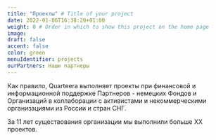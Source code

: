 ```yaml
---
title: "Проекты" # Title of your project
date: 2022-01-06T16:38:20+01:00
weight: 0 # Order in which to show this project on the home page
image:
draft: false
accent: false
color: green
menuIdentifier: projects
ourPartners: Наши партнеры
---
```


Как правило, Quarteera выполняет проекты при финансовой и информационной поддержке Партнеров - немецких Фондов и Организаций в коллаборации с активистами и некоммерческими организациями из России и стран СНГ. 

За 11 лет существования организации мы выполнили больше ХХ проектов. 
